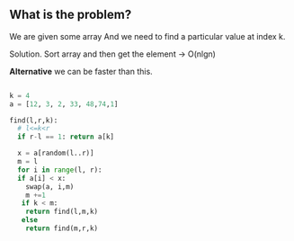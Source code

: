 ## What is the problem?

We are given some array
And we need to find a particular value at index k.

Solution. Sort array and then get the element -> O(nlgn)


**Alternative** we can be faster than this.

```python

k = 4
a = [12, 3, 2, 33, 48,74,1]

find(l,r,k):
  # l<=k<r
  if r-l == 1: return a[k]

  x = a[random(l..r)]
  m = l
  for i in range(l, r):
  if a[i] < x:
    swap(a, i,m)
    m +=1
   if k < m:
    return find(l,m,k)
   else
    return find(m,r,k)
```

